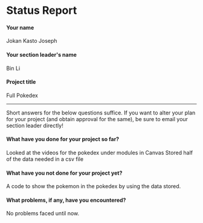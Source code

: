 # Status Report

#### Your name

Jokan Kasto Joseph

#### Your section leader's name

Bin Li

#### Project title

Full Pokedex

***

Short answers for the below questions suffice. If you want to alter your plan for your project (and obtain approval for the same), be sure to email your section leader directly!

#### What have you done for your project so far?

Looked at the videos for the pokedex under modules in Canvas
Stored half of the data needed in a csv file 

#### What have you not done for your project yet?

A code to show the pokemon in the pokedex by using the data stored.

#### What problems, if any, have you encountered?

No problems faced until now.
